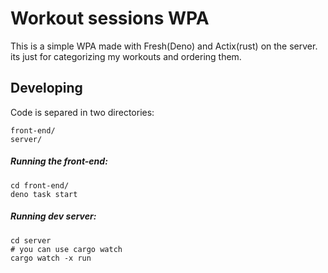 # Workout sessions WPA

This is a simple WPA made with Fresh(Deno) and Actix(rust) on the server. its just for categorizing my workouts and ordering them.


## Developing

Code is separed in two directories: 
```
front-end/
server/
```

##### Running the front-end: 
```
cd front-end/
deno task start
```

##### Running dev server:
```
cd server
# you can use cargo watch 
cargo watch -x run
```


